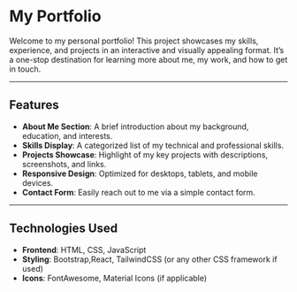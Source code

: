 
# My Portfolio

Welcome to my personal portfolio! This project showcases my skills, experience, and projects in an interactive and visually appealing format. It’s a one-stop destination for learning more about me, my work, and how to get in touch.

---

## Features

- **About Me Section**: A brief introduction about my background, education, and interests.
- **Skills Display**: A categorized list of my technical and professional skills.
- **Projects Showcase**: Highlight of my key projects with descriptions, screenshots, and links.
- **Responsive Design**: Optimized for desktops, tablets, and mobile devices.
- **Contact Form**: Easily reach out to me via a simple contact form.

---

## Technologies Used

- **Frontend**: HTML, CSS, JavaScript
- **Styling**: Bootstrap,React,  TailwindCSS (or any other CSS framework if used)
- **Icons**: FontAwesome, Material Icons (if applicable)



